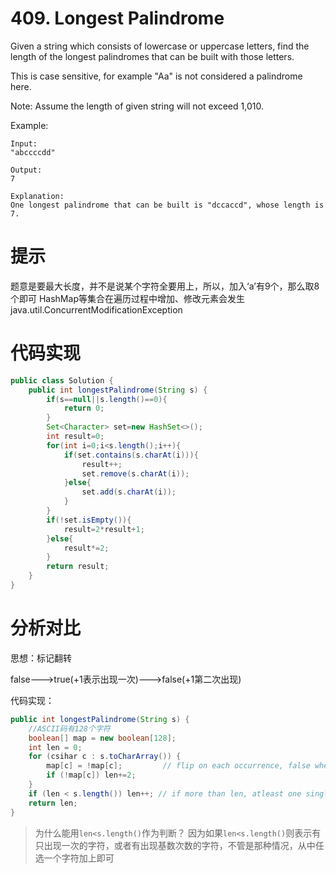 ﻿# 409. Longest Palindrome

Given a string which consists of lowercase or uppercase letters, find the length of the longest palindromes that can be built with those letters.

This is case sensitive, for example "Aa" is not considered a palindrome here.

Note:
Assume the length of given string will not exceed 1,010.

Example:

```
Input:
"abccccdd"

Output:
7

Explanation:
One longest palindrome that can be built is "dccaccd", whose length is 7.
```

# 提示

题意是要最大长度，并不是说某个字符全要用上，所以，加入‘a’有9个，那么取8个即可
HashMap等集合在遍历过程中增加、修改元素会发生 java.util.ConcurrentModificationException

# 代码实现

```java
public class Solution {
    public int longestPalindrome(String s) {
        if(s==null||s.length()==0){
            return 0;
        }
        Set<Character> set=new HashSet<>();
        int result=0;
        for(int i=0;i<s.length();i++){
            if(set.contains(s.charAt(i))){
                result++;
                set.remove(s.charAt(i));
            }else{
                set.add(s.charAt(i));
            }
        }
        if(!set.isEmpty()){
            result=2*result+1;
        }else{
            result*=2;
        }
        return result;
    }
}
```

# 分析对比

思想：标记翻转

false--->true(+1表示出现一次)--->false(+1第二次出现)

代码实现：

```java
public int longestPalindrome(String s) {
    //ASCII码有128个字符
    boolean[] map = new boolean[128];
    int len = 0;
    for (csihar c : s.toCharArray()) {
        map[c] = !map[c];         // flip on each occurrence, false when seen n*2 times
        if (!map[c]) len+=2;
    }
    if (len < s.length()) len++; // if more than len, atleast one single is present
    return len;
}
```

>为什么能用`len<s.length()`作为判断？
因为如果`len<s.length()`则表示有只出现一次的字符，或者有出现基数次数的字符，不管是那种情况，从中任选一个字符加上即可


